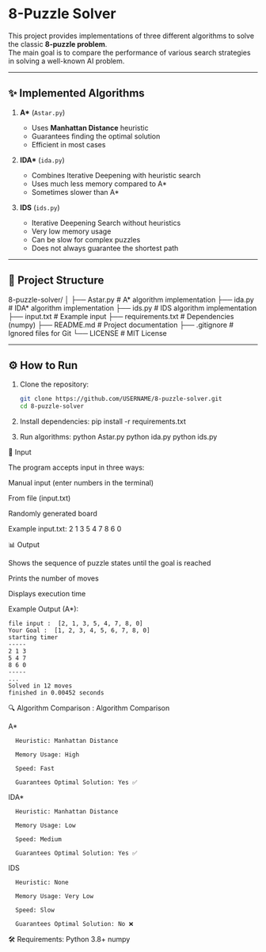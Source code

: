 # 8-Puzzle Solver

This project provides implementations of three different algorithms to solve the classic **8-puzzle problem**.  
The main goal is to compare the performance of various search strategies in solving a well-known AI problem.

---

## ✨ Implemented Algorithms
1. **A\*** (`Astar.py`)  
   - Uses **Manhattan Distance** heuristic  
   - Guarantees finding the optimal solution  
   - Efficient in most cases  

2. **IDA\*** (`ida.py`)  
   - Combines Iterative Deepening with heuristic search  
   - Uses much less memory compared to A\*  
   - Sometimes slower than A\*  

3. **IDS** (`ids.py`)  
   - Iterative Deepening Search without heuristics  
   - Very low memory usage  
   - Can be slow for complex puzzles  
   - Does not always guarantee the shortest path  

---

## 📂 Project Structure
8-puzzle-solver/
│
├── Astar.py # A* algorithm implementation
├── ida.py # IDA* algorithm implementation
├── ids.py # IDS algorithm implementation
├── input.txt # Example input
├── requirements.txt # Dependencies (numpy)
├── README.md # Project documentation
├── .gitignore # Ignored files for Git
└── LICENSE # MIT License


---

## ⚙️ How to Run

1. Clone the repository:
   ```bash
   git clone https://github.com/USERNAME/8-puzzle-solver.git
   cd 8-puzzle-solver

2. Install dependencies:
    pip install -r requirements.txt

3. Run algorithms:
    python Astar.py
    python ida.py
    python ids.py

📝 Input

The program accepts input in three ways:

Manual input (enter numbers in the terminal)

From file (input.txt)

Randomly generated board

Example input.txt:
    2 1 3 5 4 7 8 6 0


📊 Output

Shows the sequence of puzzle states until the goal is reached

Prints the number of moves

Displays execution time

Example Output (A*):

    file input :  [2, 1, 3, 5, 4, 7, 8, 0]
    Your Goal :  [1, 2, 3, 4, 5, 6, 7, 8, 0]
    starting timer
    -----
    2 1 3
    5 4 7
    8 6 0
    -----
    ...
    Solved in 12 moves
    finished in 0.00452 seconds


🔍 Algorithm Comparison :
Algorithm Comparison

   A*

      Heuristic: Manhattan Distance
      
      Memory Usage: High
      
      Speed: Fast
      
      Guarantees Optimal Solution: Yes ✅
   
   IDA*
   
      Heuristic: Manhattan Distance
      
      Memory Usage: Low
      
      Speed: Medium
      
      Guarantees Optimal Solution: Yes ✅
   
   IDS
   
      Heuristic: None
      
      Memory Usage: Very Low
      
      Speed: Slow
      
      Guarantees Optimal Solution: No ❌


🛠 Requirements:
    Python 3.8+
    numpy




